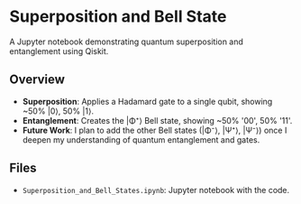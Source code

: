 # Superposition and Bell State
A Jupyter notebook demonstrating quantum superposition and entanglement using Qiskit.

## Overview
- **Superposition**: Applies a Hadamard gate to a single qubit, showing ~50% |0⟩, 50% |1⟩.
- **Entanglement**: Creates the |Φ⁺⟩ Bell state, showing ~50% '00', 50% '11'.
- **Future Work**: I plan to add the other Bell states (|Φ⁻⟩, |Ψ⁺⟩, |Ψ⁻⟩) once I deepen my understanding of quantum entanglement and gates.

## Files
- `Superposition_and_Bell_States.ipynb`: Jupyter notebook with the code.